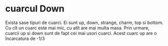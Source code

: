 # cuarcul Down

Exista sase tipuri de cuarci. Ei sunt up, down, strange, charm, top si bottom.
Cu cît un cuarc este mai mic, cu atît are mai multa masa. Prin urmare, cuarcii
up si down sunt de fapt cei mai usori cuarci. Acest cuarc up are o încarcatura
de -1/3
